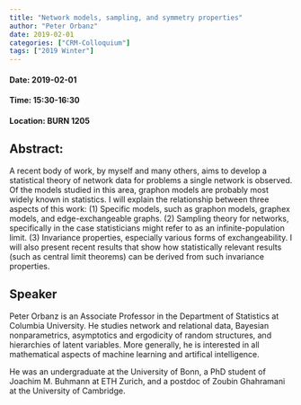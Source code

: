 ```yaml
---
title: "Network models, sampling, and symmetry properties"
author: "Peter Orbanz"
date: 2019-02-01
categories: ["CRM-Colloquium"]
tags: ["2019 Winter"]
---
```


#### Date: 2019-02-01
#### Time: 15:30-16:30
#### Location: BURN 1205

## Abstract:

A recent body of work, by myself and many others, aims to develop a statistical theory of network data for problems a single network is observed. Of the models studied in this area, graphon models are probably most widely known in statistics. I will explain the relationship between three aspects of this work: (1) Specific models, such as graphon models, graphex models, and edge-exchangeable graphs. (2) Sampling theory for networks, specifically in the case statisticians might refer to as an infinite-population limit. (3) Invariance properties, especially various forms of exchangeability. I will also present recent results that show how statistically relevant results (such as central limit theorems) can be derived from such invariance properties.

## Speaker

Peter Orbanz is an Associate Professor in the Department of Statistics at Columbia University. He studies network and relational data, Bayesian nonparametrics, asymptotics and ergodicity of random structures, and hierarchies of latent variables. More generally, he is interested in all mathematical aspects of machine learning and artifical intelligence.

He was an undergraduate at the University of Bonn, a PhD student of Joachim M. Buhmann at ETH Zurich, and a postdoc of Zoubin Ghahramani at the University of Cambridge.

